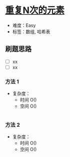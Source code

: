 # [重复N次的元素](https://leetcode-cn.com/problems/n-repeated-element-in-size-2n-array/)

- 难度：Easy
- 标签：数组, 哈希表

## 刷题思路

- [ ] xx
- [ ] xx

### 方法 1

- 复杂度：
    - 时间 O()
    - 空间 O()

``` js

```

### 方法 2

- 复杂度：
    - 时间 O()
    - 空间 O()

``` js

```
